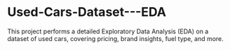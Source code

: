 # Used-Cars-Dataset---EDA
This project performs a detailed Exploratory Data Analysis (EDA) on a dataset of used cars, covering pricing, brand insights, fuel type, and more.
